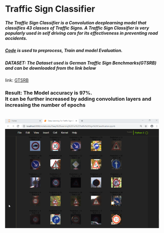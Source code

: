 <H1>  Traffic Sign Classifier</H>

<H5>The Traffic Sign Classifier is a Convolution deeplearning model that classifies 43 classes of Traffic Signs. A Traffic Sign Classifier is very popularly used in self driving cars for its effectiveness in preventing road accidents.</H5>
<H5><a href = "https://github.com/4vedi/Traffic_Sign_Classifier/blob/master/Trafficsignclassifier.py">Code</a> is used to preprocess, Train and model Evaluation.</H>

<H5> DATASET: The Dataset used is German Traffic Sign Benchmarks(GTSRB) and can be downloaded from the link below</H5>
        link: <a href = "http://benchmark.ini.rub.de/?section=gtsrb&subsection=dataset">GTSRB</a>
  
  <H3> Result: </H>
  The Model accuracy is 97%.</br> It can be further increased by adding convolution layers and increasing the number of epochs</br></br>
  
  ![RESULT](https://github.com/4vedi/Traffic_Sign_Classifier/blob/master/Result.png)
  
  
